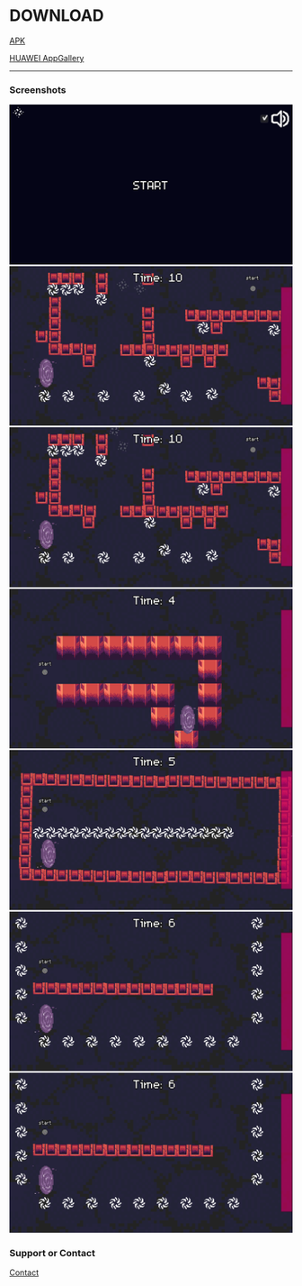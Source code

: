 

# DOWNLOAD

<a href="https://github.com/bymfd/olagelen/releases/" class="btn">APK</a>


<a href="https://appgallery.cloud.huawei.com/ag/n/app/C104731893?channelId=github.io&referrer=github.io&id=dfa3463226d64d918c509c30987dcc53&s=05CE8397EAD1A5B527CB7E53765333359F3545478BF93E0E1284AE9B13E763F5&detailType=0&v=" class="btn">HUAWEI AppGallery</a>


<hr>

### Screenshots
![Screenshot](img/i1.png)
![Screenshot](img/i2.png)
![Screenshot](img/i3.png)
![Screenshot](img/i4.png)
![Screenshot](img/i5.png)
![Screenshot](img/i6.png)
![Screenshot](img/i7.png)
### Support or Contact

[Contact](https://bymfd.github.io) 
